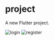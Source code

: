 # project

A new Flutter project.

![login](https://user-images.githubusercontent.com/96595062/176406431-1d241956-7660-46ba-ad22-c4fb5898f175.jpg)
![register](https://user-images.githubusercontent.com/96595062/176406941-412f6e52-2517-4fed-b63a-70c1944d8aa4.jpg)

